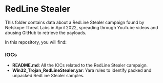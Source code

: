 # RedLine Stealer
This folder contains data about a RedLine Stealer campaign found by Netskope Threat Labs in April 2022, spreading through YouTube videos and abusing GitHub to retrieve the payloads. 

In this repository, you will find:

### IOCs
* **README.md**: All the IOCs related to the RedLine Stealer campaign.
* **Win32_Trojan_RedLineStealer.yar**: Yara rules to identify packed and unpacked RedLine Stealer samples.
